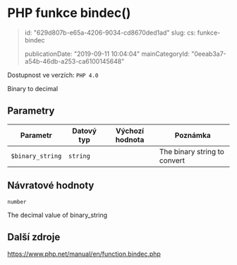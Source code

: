PHP funkce bindec()
===================

> id: "629d807b-e65a-4206-9034-cd8670ded1ad"
> slug:
> 	cs: funkce-bindec
>
> publicationDate: "2019-09-11 10:04:04"
> mainCategoryId: "0eeab3a7-a54b-46db-a253-ca6100145648"

Dostupnost ve verzích: `PHP 4.0`

Binary to decimal


Parametry
--------------

| Parametr | Datový typ | Výchozí hodnota | Poznámka |
|-----|-----|-----|-----|
| `$binary_string` | `string` |  | The binary string to convert |


Návratové hodnoty
----------------

`number`

The decimal value of binary_string

Další zdroje
------------

https://www.php.net/manual/en/function.bindec.php
